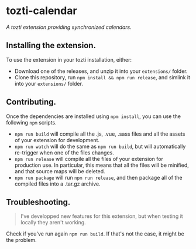 # tozti-calendar
*A tozti extension providing synchronized calendars.*

## Installing the extension.

To use the extension in your tozti installation, either:
- Download one of the releases, and unzip it into your `extensions/` folder.
- Clone this repository, run `npm install && npm run release`, and simlink it into your `extensions/` folder.

## Contributing.

Once the dependencies are installed using `npm install`, you can use the following `npm` scripts.

- `npm run build` will compile all the .js, .vue, .sass files and all the assets of your extension for development.
- `npm run watch` will do the same as `npm run build`, but will automatically re-trigger when one of the files changes.
- `npm run release` will compile all the files of your extension for production use. 
   In particular, this means that all the files will be minified, and that source maps will be deleted.
- `npm run package` will run `npm run release`, and then package all of the compiled files into a .tar.gz archive.

## Troubleshooting.

> I've developped new features for this extension, but when testing it locally they aren't working.

Check if you've run again `npm run build`. If that's not the case, it might be the problem.
